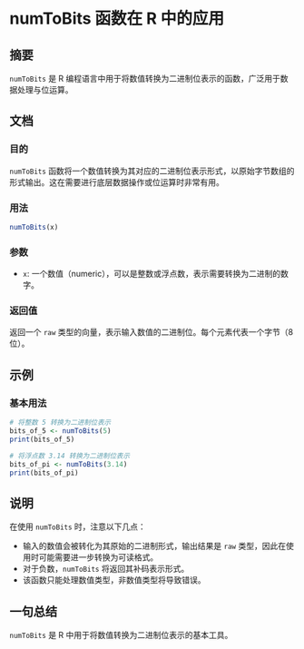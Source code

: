 <!--
Meta Description: # numToBits 函数在 R 中的应用 ## 摘要 `numToBits` 是 R 编程语言中用于将数值转换为二进制位表示的函数，广泛用于数据处理与位运算。 ## 文档 ### 目的 `numToBits` 函数将一个数值转换为其对应的二进制位表示形式，以原始字节数组的形式输出。这在需要进行底...
Meta Keywords: numtobits, raw, 转换为二进制位表示, bits_of_5, print
-->

# numToBits 函数在 R 中的应用

## 摘要
`numToBits` 是 R 编程语言中用于将数值转换为二进制位表示的函数，广泛用于数据处理与位运算。

## 文档
### 目的
`numToBits` 函数将一个数值转换为其对应的二进制位表示形式，以原始字节数组的形式输出。这在需要进行底层数据操作或位运算时非常有用。

### 用法
```R
numToBits(x)
```

### 参数
- `x`: 一个数值（numeric），可以是整数或浮点数，表示需要转换为二进制的数字。

### 返回值
返回一个 `raw` 类型的向量，表示输入数值的二进制位。每个元素代表一个字节（8 位）。

## 示例
### 基本用法
```R
# 将整数 5 转换为二进制位表示
bits_of_5 <- numToBits(5)
print(bits_of_5)

# 将浮点数 3.14 转换为二进制位表示
bits_of_pi <- numToBits(3.14)
print(bits_of_pi)
```

## 说明
在使用 `numToBits` 时，注意以下几点：
- 输入的数值会被转化为其原始的二进制形式，输出结果是 `raw` 类型，因此在使用时可能需要进一步转换为可读格式。
- 对于负数，`numToBits` 将返回其补码表示形式。
- 该函数只能处理数值类型，非数值类型将导致错误。

## 一句总结
`numToBits` 是 R 中用于将数值转换为二进制位表示的基本工具。